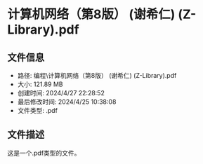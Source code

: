 ﻿# 计算机网络（第8版） (谢希仁) (Z-Library).pdf

## 文件信息
- 路径: 编程\计算机网络（第8版） (谢希仁) (Z-Library).pdf
- 大小: 121.89 MB
- 创建时间: 2024/4/27 22:28:52
- 最后修改时间: 2024/4/25 10:38:08
- 文件类型: .pdf

## 文件描述
这是一个.pdf类型的文件。

